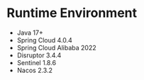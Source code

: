 #  Runtime Environment

- Java 17+
- Spring Cloud 4.0.4
- Spring Cloud Alibaba 2022
- Disruptor 3.4.4
- Sentinel 1.8.6
- Nacos 2.3.2
